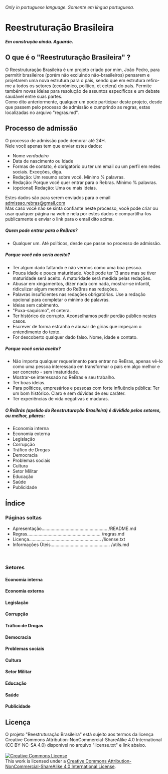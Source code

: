 *Only in portuguese language. Somente em língua portuguesa.*

# Reestruturação Brasileira
***Em construção ainda. Aguarde.***
## O que é o "Reestruturação Brasileira" ?

O Reestruturação Brasileira é um projeto criado por mim, João Pedro, para permitir brasileiros (porém não excluindo não-brasileiros) pensarem e projetarem uma nova estrutura para o país, sendo que em estrutura refiro-me a todos os setores (econômico, político, et cetera) do país. Permite também novas ideias para resolução de assuntos específicos e um debate saudável entre suas partes. <br/>
Como dito anteriormente, qualquer um pode participar deste projeto, desde que passem pelo processo de admissão e cumprindo as regras, estas localizadas no arquivo "regras.md".<br/>

## Processo de admissão

O processo de admissão pode demorar até 24H.<br/>
Nele você apenas tem que enviar estes dados:
* Nome _verdadeiro_
* Data de nascimento ou Idade
* Formas de contato, é obrigatório ou ter um email ou um perfil em redes sociais. Exceções, diga.
* Redação: Um resumo sobre você. Mínimo % palavras.
* Redação: Porque você quer entrar para o Rebras. Mínimo % palavras.
* (opcional) Redação: Uma ou mais ideias.<br/>

Estes dados são para serem enviados para o email admissao.rebras@gmail.com<br/>
Mas caso você não se sinta confiante neste processo, você pode criar ou usar qualquer página na web e nela por estes dados e compartilha-los publicamente e enviar o link para o email dito acima.

##### Quem pode entrar para o ReBras?
* Qualquer um. Até políticos, desde que passe no processo de admissão.

##### Porque você não seria aceito?
* Ter algum dado faltando e não vermos como uma boa pessoa.
* Pouca idade e pouca maturidade. Você pode ter 13 anos mas se tiver maturidade será aceito. A maturidade será medida pelas redações.
* Abusar em xingamentos, dizer nada com nada, mostrar-se infantil, ridiculizar algum membro do ReBras nas redações.
* Palavras insuficientes nas redações obrigatórias. Use a redação opcional para completar o mínimo de palavras. 
* Ideias sem cabimento.
* "Puxa-saquismo", et cetera.
* Ter histórico de corrupto. Aconselhamos pedir perdão público nestes casos.
* Escrever de forma estranha e abusar de gírias que impeçam o entendimento do texto.
* For descoberto qualquer dado falso. Nome, idade e contato.

##### Porque você seria aceito?
* Não importa qualquer requerimento para entrar no ReBras, apenas vê-lo como uma pessoa interessada em transformar o país em algo melhor e ser concreto - sem imaturidade.
* Mostrar-se interessado no ReBras e seu trabalho.
* Ter boas ideias.
* Para políticos, empresários e pessoas com forte influência pública: Ter um bom histórico. Claro e sem dúvidas de seu caráter.
* Ter experiências de vida negativas e maduras.

##### O ReBrás (*apelido* do Reestruturação Brasileira) é dividido pelos setores, ou melhor, pilares:<br/>
+ Economia interna
+ Economia externa
+ Legislação 
+ Corrupção 
+ Tráfico de Drogas 
+ Democracia 
+ Problemas sociais 
+ Cultura 
+ Setor Militar
+ Educação
+ Saúde
+ Publicidade

## Índice
### Páginas soltas
* Apresentação.................................................... /README.md
* Regras.......................................................... /regras.md
* Licença......................................................... /license.txt
* Informações Úteis............................................... /utils.md
<br/>

### Setores
#### Economia interna<br/>
#### Economia externa<br/>
#### Legislação<br/>
#### Corrupção<br/>
#### Tráfico de Drogas<br/>
#### Democracia<br/>
#### Problemas sociais<br/>
#### Cultura<br/>
#### Setor Militar<br/>
#### Educação<br/>
#### Saúde<br/>
#### Publicidade<br/>

## Licença
O projeto "Reestruturação Brasileira" está sujeito aos termos da licença Creative Commons Attribution-NonCommercial-ShareAlike 4.0 International (CC BY-NC-SA 4.0) disponível no arquivo "license.txt" e link abaixo.
<br/>
<br/>
<a rel="license" href="http://creativecommons.org/licenses/by-nc-sa/4.0/"><img alt="Creative Commons License" style="border-width:0" src="https://i.creativecommons.org/l/by-nc-sa/4.0/88x31.png" /></a><br />This work is licensed under a <a rel="license" href="http://creativecommons.org/licenses/by-nc-sa/4.0/">Creative Commons Attribution-NonCommercial-ShareAlike 4.0 International License</a>.
